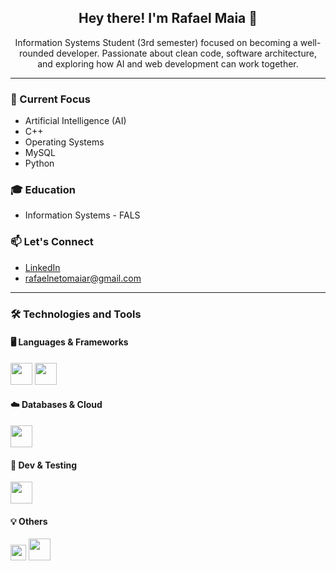 <h2 align="center">Hey there! I'm Rafael Maia 👋</h2>

<p align="center">Information Systems Student (3rd semester) focused on becoming a well-rounded developer. Passionate about clean code, software architecture, and exploring how AI and web development can work together.</p>

---

### 💼 Current Focus
- Artificial Intelligence (AI)  
- C++  
- Operating Systems  
- MySQL  
- Python  

### 🎓 Education
- Information Systems - FALS

### 📫 Let's Connect
- <a href="https://linkedin.com/in/rafael-maia-508554232" target="_blank">LinkedIn</a>  
- <a href="mailto:rafaelnetomaiar@gmail.com">rafaelnetomaiar@gmail.com</a>

---

### 🛠️ Technologies and Tools

#### 🖥️ Languages & Frameworks
<p>
  <img src="https://cdn.jsdelivr.net/gh/devicons/devicon/icons/python/python-original.svg" width="35" />
  <img src="https://cdn.jsdelivr.net/gh/devicons/devicon/icons/cplusplus/cplusplus-original.svg" width="35" />
</p>

#### ☁️ Databases & Cloud
<p>
  <img src="https://cdn.jsdelivr.net/gh/devicons/devicon/icons/mysql/mysql-original.svg" width="35" />
</p>

#### 🧪 Dev & Testing
<p>
  <img src="https://cdn.jsdelivr.net/gh/devicons/devicon/icons/vscode/vscode-original.svg" width="35" />
</p>

#### 💡 Others
<p>
  <img src="https://img.shields.io/badge/Artificial_Intelligence-%23808080.svg?style=flat-square&logo=artificial-intelligence&logoColor=white" height="25"/>
  <img src="https://cdn.jsdelivr.net/gh/devicons/devicon/icons/windows8/windows8-original.svg" width="35" />
</p>
